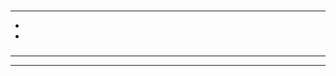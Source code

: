 # 

## 







## 





---



- 





- 





### 





---







---





## 



## 



## 





![]()![]()![]()![]()![]()![]()![]()![]()![]()![]()![]()![]()![]()[]()![]()[]()

### 

![]()![]()

